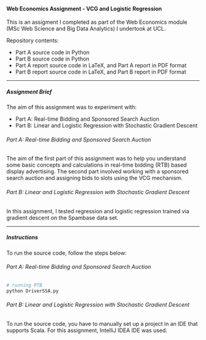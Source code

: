 #### Web Economics Assignment - VCG and Logistic Regression

This is an assigment I completed as part of the Web Economics module (MSc Web Science and Big Data Analytics) I undertook at UCL.

Repository contents:

* Part A source code in Python
* Part B source code in Python
* Part A report source code in LaTeX, and Part A report in PDF format
* Part B report source code in LaTeX, and Part B report in PDF format

---

##### Assignment Brief

The aim of this assignment was to experiment with:

* Part A: Real-time Bidding and Sponsored Search Auction
* Part B: Linear and Logistic Regression with Stochastic Gradient Descent

###### Part A: Real-time Bidding and Sponsored Search Auction

The aim of the first part of this assignment was to help you understand some basic concepts and calculations in real-time
bidding (RTB) based display advertising. The second part involved working with a sponsored search auction and assigning bids to slots using the VCG mechanism.


###### Part B: Linear and Logistic Regression with Stochastic Gradient Descent

In this assignment, I tested regression and logistic regression trained via gradient descent on the Spambase data set.

---

##### Instructions

To run the source code, follow the steps below:

###### Part A: Real-time Bidding and Sponsored Search Auction

```bash
# running RTB
python DriverSSA.py
```

###### Part B: Linear and Logistic Regression with Stochastic Gradient Descent

To run the source code, you have to manually set up a project in an IDE that supports Scala. For this assignment, IntelliJ IDEA IDE was used.
